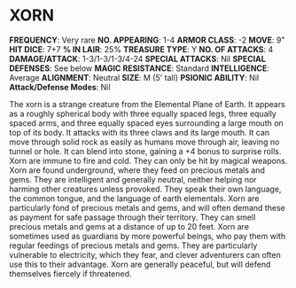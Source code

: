 # XORN

**FREQUENCY**: Very rare
**NO. APPEARING**: 1-4
**ARMOR CLASS**: -2
**MOVE**: 9"
**HIT DICE**: 7+7
**% IN LAIR**: 25%
**TREASURE TYPE**: Y
**NO. OF ATTACKS**: 4
**DAMAGE/ATTACK**: 1-3/1-3/1-3/4-24
**SPECIAL ATTACKS**: Nil
**SPECIAL DEFENSES**: See below
**MAGIC RESISTANCE**: Standard
**INTELLIGENCE**: Average
**ALIGNMENT**: Neutral
**SIZE**: M (5' tall)
**PSIONIC ABILITY**: Nil
**Attack/Defense Modes**: Nil

The xorn is a strange creature from the Elemental Plane of Earth. It appears as a roughly spherical body with three equally spaced legs, three equally spaced arms, and three equally spaced eyes surrounding a large mouth on top of its body. It attacks with its three claws and its large mouth. It can move through solid rock as easily as humans move through air, leaving no tunnel or hole. It can blend into stone, gaining a +4 bonus to surprise rolls. Xorn are immune to fire and cold. They can only be hit by magical weapons. Xorn are found underground, where they feed on precious metals and gems. They are intelligent and generally neutral, neither helping nor harming other creatures unless provoked. They speak their own language, the common tongue, and the language of earth elementals. Xorn are particularly fond of precious metals and gems, and will often demand these as payment for safe passage through their territory. They can smell precious metals and gems at a distance of up to 20 feet. Xorn are sometimes used as guardians by more powerful beings, who pay them with regular feedings of precious metals and gems. They are particularly vulnerable to electricity, which they fear, and clever adventurers can often use this to their advantage. Xorn are generally peaceful, but will defend themselves fiercely if threatened.

